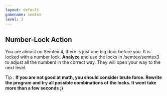 ```yaml
---
layout: default
gamename: semtex
level: 3
---
```

Number-Lock Action
------------------
You are almost on Semtex 4, there is just one big door before you.
It is locked with a number lock.
**Analyze** and use the locks in /semtex/semtex3 to adjust all the
numbers in the correct way.
They will open your way to the next level.

Tip :
**If you are not good at math, you should consider brute force.
Rewrite the program and try all possible combinations of the locks.
It wont take more than a few seconds ;)**

